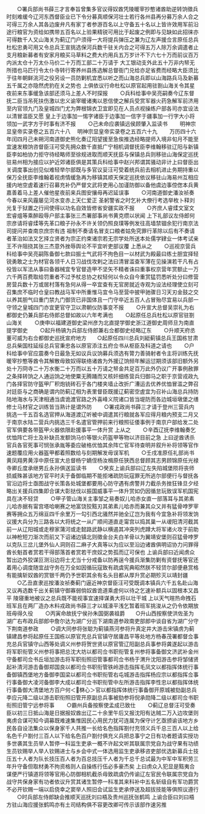 <!-- { "loadSidebar": true } -->
　　○署兵部尚书薛三才言奉旨曾集多官议得奴酋凭陵暖宰抄憨诸酋助逆转饷徵兵时刻难缓今辽河东西督臣业已下令分募真顺保河壮士若行各州县再分募万余人合之可得三万余人其各边废弁凡有家丁者参游百名以上守备五十名以上皆许效用军前沿途行粮官为资给如携带五百名以上验果精锐可用比于起废之例即与见缺如此招徕亦可得数千人又山海关为蓟辽门户须得一大将提兵弹压之兼为辽左声援佥言原任总兵杜松忠勇可用又令总兵王宣挑选保河兵数千驻关内合之可得五万人除万余调遣者止支月粮新募者有安家月粮买马草料之费大约用兵五万岁计不下六七十万而前议百万内派太仓十万太仆马价二十万而工部二十万请于  大工银动支外此五十万非内帑无所措也马匹行令太仆寺转行寄养州县拣选解总督衙门兑给亦足省费而经略大臣须比于往年朝鲜洮河之役另设一员防剿机宜悉以听之而山海总兵即以山海路兵马及新募五千属之亦隐然虎豹在关之势也  上俱依议行命杜松以原官起用驻劄山海关令其星夜前来东事缓急该部还须马上差人不时探报
　　○兵科给事中吴亮嗣奏今辽东督抚二臣当吊死扶伤激以忠义谕宰暖诸夷以恩信使之解兵受赏军器火药急解军前济用至内官领九门及皇城四门尤为弊根锦衣卫宜即见在人员点视操练户部各司亦宜设法以清冒滥臣又愿  皇上于边事加一惕字诸臣于边事加一信字于疆事加一行字大小将领加一武字方于时事有济不报
　　○己未命应袭镇远侯顾肇入监读书
　　明神宗显皇帝实录卷之五百六十八
　明神宗显皇帝实录卷之五百六十九
　　万历四十六年闰四月己未朔河南道御史熊化奏辽阳望援至急俟推选经略提师入境非旬月不能至宜速发粮饷咨督臣汪可受先拥众数千直抵广宁相机调督抚臣李维翰移驻辽阳与新镇臣李如柏协力拒守待经略师至徐规进取而顺天抚臣与保镇总兵则移驻山海保定巡抚驻易州相为接应以护近郊诸臣俱是其策兵科给事中赵兴邦谓其骚动非计上曰督臣出关调度事出创见似难轻举尔部既与多官议妥汪可受着统兵前去相机进止务期持重以保万全抚臣李维翰着视虏情缓急再为移镇其顺天保定巡抚依议移驻山海易州互相应援内地空虗着速行召募充补仍严督文武将吏用心加谨防御以备他虞边事倥偬本兵黄嘉善着马上差人催他星夜前来兵图安攘毋再迟延误事
　　○河南道御史潘汝祯奏今春以来风霾屡见河水变赤上天仁爱正  圣躬警省之时乞补大僚行考选举枚卜释刘光复于狱置之行间使得以功名自效皆修省安疆实政不报
　　○齐庶人睿煣文室文宏睿熅等乘醉殴辱户部主事张三杰署部事尚书黄克缵以状闻  上下礼部议左侍郎何宗彦请将睿煣等先革口粮子孙永不许关领仍照良璞等例发往高墙禁锢余犯行南京法司提问并查南京庶宗有违  祖制不奏请名冒支口粮者姑免究罪行革除以后有不奏请者革治如法又乞择立贤者为宗正约束诸宗若无宗学处所送本处儒学肄业一体考试亲王不许阻挠其张三杰意外挫辱舆论不平宜听吏部议覆  上悉从之
　　○巡视京营兵科给事中吴亮嗣陈备御七款曰振士气武将不拘色目一以材武为殿最曰练士胆宜择轻锐勇敢之士为材官各领千人日习战伐攻剌之法曰清冒滥查军薄在见操演若干凡有占役皆以军法从事曰备器械宜专官督造甲不坚矢不精者诛曰重事权京营年赏额止一万六千两百费取给罚重者不过予杖总协之权轻何以令众自今重赏猛罚悉听处分曰修营房营兵数十万或居村落有急何从得一卒宜查有无官房就近寺观为设法经理使立刻可召集庶不临时仓皇曰教战马军中所重惟马宜令马至营中披甲驰骤日习天刃金鼓之交以养其胆气曰重门禁九门御货已非国体且一门守卒近五百人占冒殆尽宜易以兵部一守领之皇城四门亦宜更官守卫以肃朝仪防事变不报
　　○升宣大总督吴崇礼为右都御史仍兼兵部右侍郎总督如故以六年考满也
　　○起原任总兵杜松以原官驻劄山海关
　　○庚申以福建道御史梁州彦为北直提学御史浙江道御史周师旦为南直提学御史
　　○起升杨镐为兵部左侍郎兼右佥都御史经略辽东
　　○升顺天府丞董可威为右佥都御史巡抚宣府地方　　○起原任四川总兵刘綎蓟镇总兵王国栋甘肃总兵柴国柱延绥总兵官秉忠各以原官添注五府佥书从枢臣及科道之请也
　　○户科给事中官应震奏今日最急无如议兵议饷募兵须选有膂力善骑射者令主将训练先抚暖宰抄憨等酋令其解散毋致奴得联络诸酋为外援辽饷频年解运愆期须该部旧额外另处十万冏寺二十万水衡二十万而以五十万请之帑金共足百万此外仍议广开事例赦罪之条择转饷之人通运饷之地使粟无腾踊而又核奸细练营兵归御马之职于京营戎政九门各择官防守盔甲厂积炮铳砖石于各门楼夹墙止改折广漕运去优养优恤冒滥之弊召对廷臣与之商确是谓内防蓟辽相为表里督臣既援辽蓟密空虗宜为召补山海总兵持防陆地海水与天津相通当虞诡渡官路之外喜峰义院诸口皆当堤防而各边城垣墩堡之缮修士马材官之训练皆当熟计是谓外防
　　○署戎政尚书薛三才请于登州三营兵内挑选一千五百名选官押从海道渡辽听被中调遣其行粮就各军应得月粮内预支二月又于南京水陆二营兵内挑选三千名遣官管押前来行粮照征倭事例于南京户部给发二处官军俱要各带盔甲火器依限赴援事平一体升赏  上从之
　　○辛酉辽抚李维翰奏乞优恤阵亡将士及补缺员发额饷马价等银火药盔甲等物以济目前之急  上曰逆酋诱杀官兵各官死事可悯张承胤等委应破格优恤其余阵亡官军待查明并叙升补将领等官作速题覆应用火器盔甲都着照数给与刻期解发毋误军机
　　○壬戌准原任礼部尚书黄凤翔男黄淳中原任宣大总督杨宁嫡侄杨汝楫原任狭西总督顾其志男顾锦原任光禄寺卿丘度承继男丘永孙俱送监读书
　　○癸亥上谕兵部曰辽左失陷城堡陨将丧师损威殊甚该地方官平时夫于备御临期不能拒堵疏防玩寇罪无所逃尔部便行与督抚各官沿边将士亟图战守长策各处城堡都要用心防守遇有虏警并力截杀务挫狂锋旦夕经略出关援兵四集即合谋大彰挞伐以振国威事平一体升赏如仍因循怠玩致误军机国宪具在决不轻贷
　　○甲子管山海关主事邹之易奏奴儿哈赤女直一部落耳与其弟素儿哈赤据有甯宫塔哈喇赛之地富饶狡黠刃其弟素儿哈赤而兼其众又并有猛骨哱罗宰赛等拥众五万绵亘四千余里万一勾引西北骚然并驰全辽岂为我有今宜急补将领发饷议援大兵分为三路各以大将统之一从广顺间道直走甯宫以捣其巢一从叆阳清河截其前一从辽阳城或走穆家蒲河或走懿路武静以横遏其冲突列虎蹲大将军诸火攻于前助以神枪短刀渐次而前又下诏诸边镇北则徵金台夫白羊骨以为翼靖安堡则召猛骨哱罗以克队三岔儿堡外仙人洞则召二麻子大真等以为应以至沿边诸酋俱明诏协力问罪得酋长魁首者赏若干得部落首者赏若干庶奴之势孤而辽可保也  上谕兵部曰近闻虏众暂出边外狡谋叵测沿边将士尤当十分戒备以防再逞今援兵渐集防剿有资督抚等官还着用心调度随宜战守务在万全如因循玩寇致有疏虞宪典昭然朕不轻贷尔部便悬赏格有能擒斩奴酋的赏银千两仍予世职其余有名头目都从厚升赏必期殄灭以靖封疆
　　○乙丑直隶巡按潘汝祯奏蓟门逼近神京督臣汪可受既调本镇兵六千五名赴山海又议再选数千出关蓟镇守御寡弱倘奴酋诡道乘虗何以待之乞速补额兵以固根本又昌平  陵寝重地被议之总兵既不能视事宜速择谋勇大将以壮干城  上以天气暄热命拽石班军且在两厂造办木料戎政尚书薛三才以城濠平浅乞暂着班军挑浚从之仍令依期放班毋得久役
　　○丙寅命故抚宁侯孙朱国弼袭祖爵　　○升山西按察使洪佐圣为湖广右布政兵部郎中詹尔达为湖广分巡下湖南道参政南吏部郎中谈自省为湖广分守下荆南道参政
　　○调大同参将张聪为蓟镇燕河参将升真定井大游击宋镇虏为蓟镇建昌参将起原任王国栋以原官充总兵官镇守居庸昌平等处地方杨春茂署都督佥事充总兵官镇守山西等处调义州参将贺世贤以原官管辽阳副总兵事参将龚遂起以游击将军职衔管义州参将事把总沈大坊以都司佥书职衔管复州参将事备御文济武补金州守备都司佥书丘垣加游击将军职衔照旧管事都司佥书杨于渭升沈阳游击参将邹储贤起补清河游击备御郑国良以都司佥书职衔管铁岭游击指挥毛凤文以都指挥体统行事备御镇西堡地方备御李国梁以都司佥书职衔管右屯城游击指挥杨应宗以都指挥佥事行事备御大凌河备御李大成以都司佥书职衔管中左所游击指挥李性忠以都指挥体统行事备御大清堡地方百户何＜棥心＞官以都指挥体统行事备御开原城被劾副总兵李应元降二级以游击职衔照旧管开原副总兵事被劾参将倪承勋降二级以都司佥书职衔照旧管宁远参将事
　　○霸州兵备按察使孟成已致仕
　　○蓟辽总督汪可受奏臣以初三日抵山海是日据报奴酋出辽二十余里午后又报沈阳有达贼二万入边攻堡则夷虏合谋可知今调募既难速集惟因民心用民力犹可连属为保守计乞亟颁谕该地方乡民各自设法集众以保身家千人共推一长给名色指挥劄付充领义兵千总三百人以上给名色千户劄付三百人以下给名色百户劄付俱充义兵把总事宁之日有功者题请实授功多世袭其生员举人暂停一科监生吏承一概不许起文听其联属宗党自为战守果有功绩生员钦赐举人举人钦赐进士与乡会中式一体选用监生吏承移咨吏部优选新募兵士技压五十人者为队长技压百人者为百总技压千人者为千总千总试最为中军中军积劳三年升守备但取材勇不拘资格则人自操练行伍必多豪杰矣  上曰虏众入犯显是黠夷合谋便严行镇道将领等官用心防御相机截杀毋致疏虞仍传谕辽左官民令联属宗党自为战守共保身家有功者依议升赏其诸生暂停一科准其来科补中五名斩级自有军功爵赏不必开钦赐一端以启侥幸之窦举人照旧会试监生吏承停送及超拔技能等俱照议遵行
　　○时兵部左侍郎缺会推顺天巡抚刘曰梧及贵州巡抚张鹤鸣  上谕合臣曰刘曰梧方驻山海应援张鹤鸣亦有土司结构俱不容更改卿可传示该部作速另推
